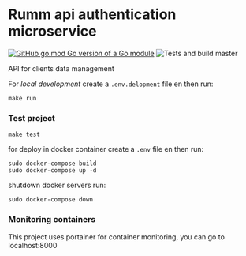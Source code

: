 # Rumm api authentication microservice

[![GitHub go.mod Go version of a Go module](https://img.shields.io/github/go-mod/go-version/njacob1001/go-baseline)](https://github.com/njacob1001/go-baseline)
![Tests and build master](https://github.com/njacob1001/go-baseline/actions/workflows/master.yml/badge.svg)




API for clients data management

For *local development* create  a `.env.delopment` file en then run:

```shell
make run
```

### Test project

```shell
make test
```

for deploy in docker container create a `.env` file en then run:

```shell
sudo docker-compose build
sudo docker-compose up -d
```

shutdown docker servers run:

```shell
sudo docker-compose down
```

### Monitoring containers

This project uses portainer for container monitoring, you can go to localhost:8000


